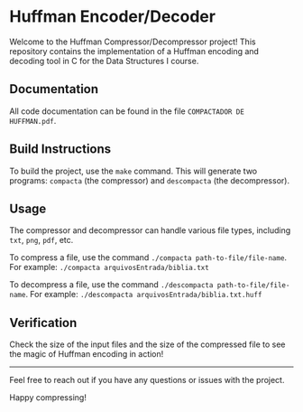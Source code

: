 # Huffman Encoder/Decoder

Welcome to the Huffman Compressor/Decompressor project! This repository contains the implementation of a Huffman encoding and decoding tool in C for the Data Structures I course.

## Documentation

All code documentation can be found in the file `COMPACTADOR DE HUFFMAN.pdf`.

## Build Instructions

To build the project, use the `make` command. This will generate two programs: `compacta` (the compressor) and `descompacta` (the decompressor).

## Usage

The compressor and decompressor can handle various file types, including `txt`, `png`, `pdf`, etc.

To compress a file, use the command `./compacta path-to-file/file-name`. For example:
`./compacta arquivosEntrada/biblia.txt`

To decompress a file, use the command `./descompacta path-to-file/file-name`. For example:
`./descompacta arquivosEntrada/biblia.txt.huff`

## Verification
Check the size of the input files and the size of the compressed file to see the magic of Huffman encoding in action!

***

Feel free to reach out if you have any questions or issues with the project.

Happy compressing!
